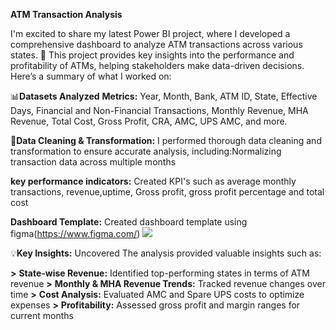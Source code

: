 **ATM Transaction Analysis**

I'm excited to share my latest Power BI project, where I developed a comprehensive dashboard to analyze ATM transactions across various states. 🏧 This project provides key insights into the performance and profitability of ATMs, helping stakeholders make data-driven decisions. Here’s a summary of what I worked on:

📊**Datasets Analyzed**
**Metrics:** Year, Month, Bank, ATM ID, State, Effective Days, Financial and Non-Financial Transactions, Monthly Revenue, MHA Revenue, Total Cost, Gross Profit, CRA, AMC, UPS AMC, and more.

🔄**Data Cleaning & Transformation:** I performed thorough data cleaning and transformation to ensure accurate analysis, including:Normalizing transaction data across multiple months

 **key performance indicators:** Created KPI's such as average monthly transactions, revenue,uptime, Gross profit, gross profit percentage and total cost

 **Dashboard Template:** Created dashboard template using figma(https://www.figma.com/)
 <image src="https://github.com/Vijay-soundhariya/HR-ANALYTICS_ATTRITION-DASHBOARD/blob/main/HR%20analytics%20template.png">

💡**Key Insights:** Uncovered The analysis provided valuable insights such as:

  **>** **State-wise Revenue:** Identified top-performing states in terms of ATM revenue
  **>** **Monthly & MHA Revenue Trends:** Tracked revenue changes over time
  **>** **Cost Analysis:** Evaluated AMC and Spare UPS costs to optimize expenses
  **>** **Profitability:** Assessed gross profit and margin ranges for current months

